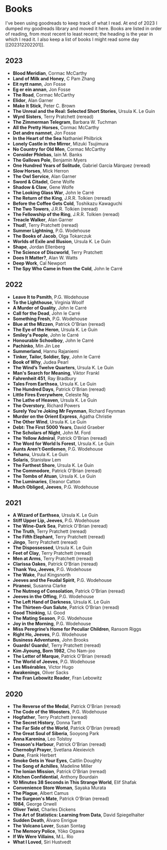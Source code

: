 # Books

I've been using goodreads to keep track of what I read. At end of 2023 I dumped
my goodreads library and moved it here. Books are listed in order of reading,
from most recent to least recent; the heading is the year in which I read it.
I also keep a list of books I might read some day [[202312202201]].

## 2023
* **Blood Meridian**, Cormac McCarthy
* **Land of Milk and Honey**, C Pam Zhang
* **Eit nytt namn**, Jon Fosse
* **Eg er ein annan**, Jon Fosse
* **The Road**, Cormac McCarthy
* **Elidor**, Alan Garner
* **Make It Stick**, Peter C. Brown
* **The Unreal and the Real: Selected Short Stories**, Ursula K. Le Guin
* **Wyrd Sisters**, Terry Pratchett (reread)
* **The Zimmerman Telegram**, Barbara W. Tuchman
* **All the Pretty Horses**, Cormac McCarthy
* **Det andre namnet**, Jon Fosse
* **In the Heart of the Sea** Nathaniel Philbrick
* **Lonely Castle in the Mirror**, Mizuki Tsujimura
* **No Country for Old Men**, Cormac McCarthy
* **Consider Phlebas**, Iain M. Banks
* **The Gallows Pole**, Benjamin Myers
* **One Hundred Years of Solitude**, Gabriel García Márquez (reread)
* **Slow Horses**, Mick Herron
* **The Owl Service**, Alan Garner
* **Sword & Citadel**, Gene Wolfe
* **Shadow & Claw**, Gene Wolfe
* **The Looking Glass War**, John le Carré
* **The Return of the King**, J.R.R. Tolkien (reread)
* **Before the Coffee Gets Cold**, Toshikazu Kawaguchi
* **The Two Towers**, J.R.R. Tolkien (reread)
* **The Fellowship of the Ring**, J.R.R. Tolkien (reread)
* **Treacle Walker**, Alan Garner
* **Thud!**, Terry Pratchett (reread)
* **Summer Lightning**, P.G. Wodehouse
* **The Books of Jacob**, Olga Tokarczuk
* **Worlds of Exile and Illusion**, Ursula K. Le Guin
* **Shape**, Jordan Ellenberg
* **The Science of Discworld**, Terry Pratchett
* **Does It Matter?**, Alan W. Watts
* **Deep Work**, Cal Newport
* **The Spy Who Came in from the Cold**, John le Carré

## 2022
* **Leave It to Psmith**, P.G. Wodehouse
* **To the Lighthouse**, Virginia Woolf
* **A Murder of Quality**, John le Carré
* **Call for the Dead**, John le Carré
* **Something Fresh**, P.G. Wodehouse
* **Blue at the Mizzen**, Patrick O'Brian (reread)
* **The Eye of the Heron**, Ursula K. Le Guin
* **Smiley's People**, John le Carré
* **Honourable Schoolboy**, John le Carré
* **Pachinko**, Min Jin Lee
* **Summerland**, Hannu Rajaniemi
* **Tinker, Tailor, Soldier, Spy**, John le Carré
* **Book of Why**, Judea Pearl
* **The Wind’s Twelve Quarters**, Ursula K. Le Guin
* **Man's Search for Meaning**, Viktor Frankl
* **Fahrenheit 451**, Ray Bradbury
* **Tales From Earthsea**, Ursula K. Le Guin
* **The Hundred Days**, Patrick O'Brian (reread)
* **Little Fires Everywhere**, Celeste Ng
* **The Lathe of Heaven**, Ursula K. Le Guin
* **The Overstory**, Richard Powers
* **Surely You're Joking Mr Feynman**, Richard Feynman
* **Murder on the Orient Express**, Agatha Christie
* **The Other Wind**, Ursula K. Le Guin
* **Debt: The First 5000 Years**, David Graeber
* **The Scholars of Night**, John M. Ford
* **The Yellow Admiral**, Patrick O'Brian (reread)
* **The Word for World Is Forest**, Ursula K. Le Guin
* **Aunts Aren't Gentlemen**, P.G. Wodehouse
* **Tehanu**, Ursula K. Le Guin
* **Solaris**, Stanisław Lem
* **The Farthest Shore**, Ursula K. Le Guin
* **The Commodore**, Patrick O'Brian (reread)
* **The Tombs of Atuan**, Ursula K. Le Guin
* **The Luminaries**, Eleanor Catton
* **Much Obliged, Jeeves**, P.G. Wodehouse

## 2021
* **A Wizard of Earthsea**, Ursula K. Le Guin
* **Stiff Upper Lip, Jeeves**, P.G. Wodehouse
* **The Wine-Dark Sea**, Patrick O'Brian (reread)
* **The Truth**, Terry Pratchett (reread)
* **The Fifth Elephant**, Terry Pratchett (reread)
* **Jingo**, Terry Pratchett (reread)
* **The Dispossessed**, Ursula K. Le Guin
* **Feet of Clay**, Terry Pratchett (reread)
* **Men at Arms**, Terry Pratchett (reread)
* **Clarissa Oakes**, Patrick O'Brian (reread)
* **Thank You, Jeeves**, P.G. Wodehouse
* **The Wake**, Paul Kingsnorth
* **Jeeves and the Feudal Spirit**, P.G. Wodehouse
* **Piranesi**, Susanna Clarke
* **The Nutmeg of Consolation**, Patrick O'Brian (reread)
* **Jeeves in the Offing**, P.G. Wodehouse
* **The Left Hand of Darkness**, Ursula K. Le Guin
* **The Thirteen-Gun Salute**, Patrick O'Brian (reread)
* **Good Thinking**, IJ. Good
* **The Mating Season**, P.G. Wodehouse
* **Joy in the Morning**, P.G. Wodehouse
* **Miss Peregrine’s Home for Peculiar Children**, Ransom Riggs
* **Right Ho, Jeeves**, P.G. Wodehouse
* **Business Adventures**, John Brooks
* **Guards! Guards!**, Terry Pratchett (reread)
* **Kim Jiyoung, Born 1982**, Cho Nam-joo
* **The Letter of Marque**, Patrick O'Brian (reread)
* **The World of Jeeves**, P.G. Wodehouse
* **Les Misérables**, Victor Hugo
* **Awakenings**, Oliver Sacks
* **The Fran Lebowitz Reader**, Fran Lebowitz

## 2020
* **The Reverse of the Medal**, Patrick O'Brian (reread)
* **The Code of the Woosters**, P.G. Wodehouse
* **Hogfather**, Terry Pratchett (reread)
* **The Secret History**, Donna Tartt
* **The Far Side of the World**, Patrick O'Brian (reread)
* **The Great Soul of Siberia**, Sooyong Park
* **Anna Karenina**, Leo Tolstoy
* **Treason's Harbour**, Patrick O'Brian (reread)
* **Chernobyl Prayer**, Svetlana Alexievich
* **Dune**, Frank Herbert
* **Smoke Gets in Your Eyes**, Caitlin Doughty
* **The Song of Achilles**, Madeline Miller
* **The Ionian Mission**, Patrick O'Brian (reread)
* **Kitchen Confidential**, Anthony Bourdain
* **10 Minutes 38 Seconds in This Strange World**, Elif Shafak
* **Convenience Store Woman**, Sayaka Murata
* **The Plague**, Albert Camus
* **The Surgeon's Mate**, Patrick O'Brian (reread)
* **1984**, George Orwell
* **Oliver Twist**, Charles Dickens
* **The Art of Statistics: Learning from Data**, David Spiegelhalter
* **Sudden Death**, Álvaro Enrigue
* **The Volcano Lover**, Susan Sontag
* **The Memory Police**, Yōko Ogawa
* **If We Were Villains**, M.L. Rio
* **What I Loved**, Siri Hustvedt

 
